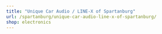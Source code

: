 ```yaml
---
title: "Unique Car Audio / LINE-X of Spartanburg"
url: /spartanburg/unique-car-audio-line-x-of-spartanburg/
shop: electronics
---
```

